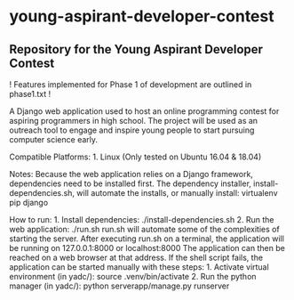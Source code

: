 # young-aspirant-developer-contest
Repository for the Young Aspirant Developer Contest
----------------------------------------------------------------------

! Features implemented for Phase 1 of development are outlined in phase1.txt !

A Django web application used to host an online programming contest for aspiring programmers in high school.
The project will be used as an outreach tool to engage and inspire young people to start pursuing computer science early.

Compatible Platforms:
    1. Linux (Only tested on Ubuntu 16.04 & 18.04)

Notes:
    Because the web application relies on a Django framework, dependencies need to be installed first.
    The dependency installer, install-dependencies.sh, will automate the installs, or manually install:
        virtualenv
        pip
        django

How to run:
    1. Install dependencies: ./install-dependencies.sh
    2. Run the web application: ./run.sh
    run.sh will automate some of the complexities of starting the server.
    After executing run.sh on a terminal, the application will be running on 127.0.0.1:8000 or localhost:8000
    The application can then be reached on a web browser at that address. 
    If the shell script fails, the application can be started manually with these steps:
        1. Activate virtual environment (in yadc/): source .venv/bin/activate
        2. Run the python manager (in yadc/): python serverapp/manage.py runserver
